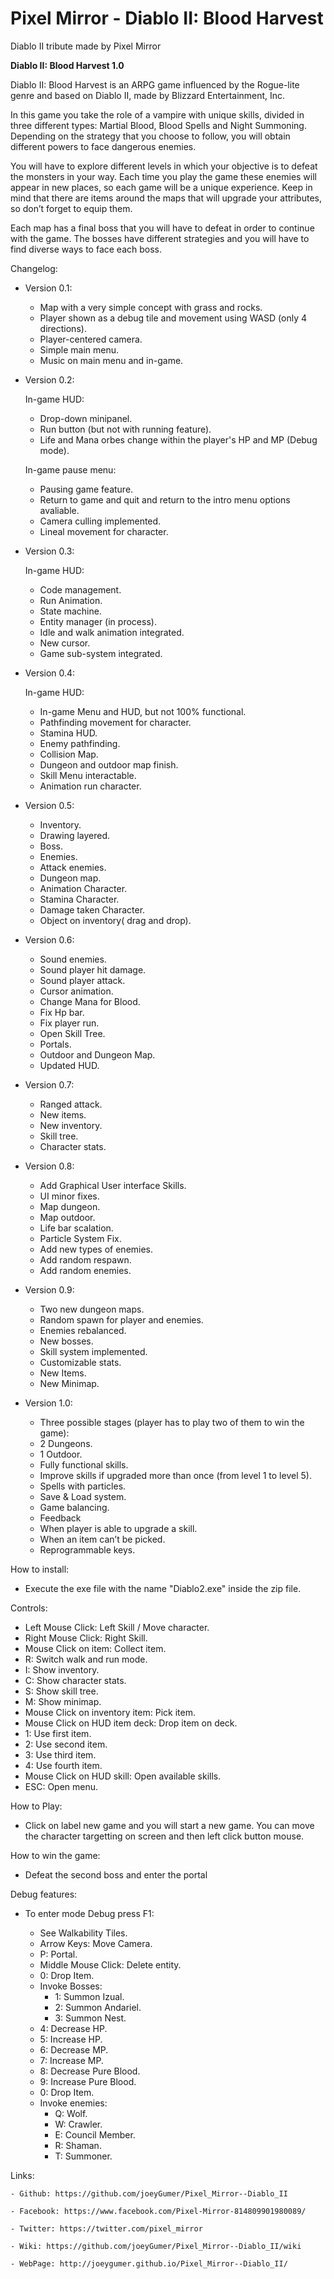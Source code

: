 # Pixel Mirror - Diablo II: Blood Harvest 
Diablo II tribute made by Pixel Mirror


**Diablo II: Blood Harvest 1.0**

Diablo II: Blood Harvest is an ARPG game influenced by the Rogue-lite genre and based on Diablo II, made by Blizzard Entertainment, Inc.

In this game you take the role of a vampire with unique skills, divided in three different types:
Martial Blood, Blood Spells and Night Summoning. Depending on the strategy that you choose to follow, you will obtain different powers to face dangerous enemies.

You will have to explore different levels in which your objective is to defeat the monsters in your way.
Each time you play the game these enemies will appear in new places, so each game will be a unique experience.
Keep in mind that there are items around the maps that will upgrade your attributes, so don’t forget to equip them.

Each map has a final boss that you will have to defeat in order to continue with the game.
The bosses have different strategies and you will have to find diverse ways to face each boss.

Changelog:

- Version 0.1:

  - Map with a very simple concept with grass and rocks.
  - Player shown as a debug tile and movement using WASD (only 4 directions).
  - Player-centered camera.
  - Simple main menu.
  - Music on main menu and in-game.

- Version 0.2:

	In-game HUD:

	 - Drop-down minipanel.
	 - Run button (but not with running feature).
	 - Life and Mana orbes change within the player's HP and MP (Debug mode).

	In-game pause menu:

	 - Pausing game feature.
	 - Return to game and quit and return to the intro menu options avaliable.
	 - Camera culling implemented.
	 - Lineal movement for character.

- Version 0.3:

	In-game HUD:

	- Code management.
	- Run Animation.
	- State machine.
	- Entity manager (in process).
	- Idle and walk animation integrated.
	- New cursor.
	- Game sub-system integrated.


- Version 0.4:

	In-game HUD:

	- In-game Menu and HUD, but not 100% functional.
	- Pathfinding movement for character.
	- Stamina HUD.
	- Enemy pathfinding.
	- Collision Map.
 	- Dungeon and outdoor map finish.
	- Skill Menu interactable.
	- Animation run character.

- Version 0.5:

	- Inventory.
	- Drawing layered.
	- Boss.
	- Enemies.
	- Attack enemies.
	- Dungeon map.
	- Animation Character.
	- Stamina Character.
	- Damage taken Character.
	- Object on inventory( drag and drop).

- Version 0.6:

	- Sound enemies.
	- Sound player hit damage.
	- Sound player attack.
	- Cursor animation.
	- Change Mana for Blood.
	- Fix Hp bar.
	- Fix player run.
	- Open Skill Tree.
	- Portals.
	- Outdoor and Dungeon Map.
	- Updated HUD.

- Version 0.7:

	- Ranged attack.
	- New items.
	- New inventory.
	- Skill tree.
	- Character stats.

- Version 0.8:

 	- Add Graphical User interface Skills. 
	- UI minor fixes.
	- Map dungeon.
	- Map outdoor.
	- Life bar scalation.
	- Particle System Fix.
	- Add new types of enemies.
	- Add random respawn.
	- Add random enemies.

- Version 0.9:

	- Two new dungeon maps.
	- Random spawn for player and enemies.
	- Enemies rebalanced.
	- New bosses.
	- Skill system implemented.
	- Customizable stats.
	- New Items.
	- New Minimap.

- Version 1.0:

	- Three possible stages (player has to play two of them to win the game):
	 - 2 Dungeons.
	 - 1 Outdoor.
	- Fully functional skills.
	- Improve skills if upgraded more than once (from level 1 to level 5).
	- Spells with particles.
	- Save & Load system.
	- Game balancing.
	- Feedback
	 - When player is able to upgrade a skill.
	 - When an item can’t be picked.
	- Reprogrammable keys.

How to install:

- Execute the exe file with the name "Diablo2.exe" inside the zip file. 

Controls:

- Left Mouse Click: Left Skill / Move character.
- Right Mouse Click: Right Skill.
- Mouse Click on item: Collect item.
- R: Switch walk and run mode.
- I: Show inventory.
- C: Show character stats.
- S: Show skill tree.
- M: Show minimap.
- Mouse Click on inventory item: Pick item.
- Mouse Click on HUD item deck: Drop item on deck.
- 1: Use first item.
- 2: Use second item.
- 3: Use third item.
- 4: Use fourth item.
- Mouse Click on HUD skill: Open available skills.
- ESC: Open menu.

How to Play:

- Click on label new game and you will start a new game. You can move the character targetting on screen and then left click button mouse.

How to win the game:

- Defeat the second boss and enter the portal

Debug features:

- To enter mode Debug press F1:

	- See Walkability Tiles.
	- Arrow Keys: Move Camera.
	- P: Portal.
	- Middle Mouse Click: Delete entity.
	- 0: Drop Item.
	- Invoke Bosses:
		- 1: Summon Izual.
		- 2: Summon Andariel.
		- 3: Summon Nest.
	- 4: Decrease HP.
	- 5: Increase HP.
	- 6: Decrease MP.
	- 7: Increase MP.
	- 8: Decrease Pure Blood.
	- 9: Increase Pure Blood.
	- 0: Drop Item.
	- Invoke enemies:
		- Q: Wolf.
		- W: Crawler.
		- E: Council Member.
		- R: Shaman.
		- T: Summoner.


Links:

	- Github: https://github.com/joeyGumer/Pixel_Mirror--Diablo_II

 	- Facebook: https://www.facebook.com/Pixel-Mirror-814809901980089/

	- Twitter: https://twitter.com/pixel_mirror

	- Wiki: https://github.com/joeyGumer/Pixel_Mirror--Diablo_II/wiki

	- WebPage: http://joeygumer.github.io/Pixel_Mirror--Diablo_II/

